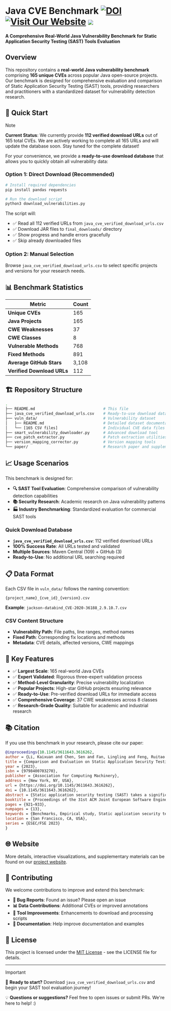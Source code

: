 # Java CVE Benchmark [![DOI](https://img.shields.io/badge/DOI-10.1145/3611643.3616262-blue.svg)](https://doi.org/10.1145/3611643.3616262) [![Visit Our Website](https://img.shields.io/badge/Website-Java_CVE_Bench-green)](https://sites.google.com/view/java-sast-study/home) [![](https://img.shields.io/badge/ESEC/FSE-2023-blue?style=flat-square)](https://2023.esec-fse.org/)

**A Comprehensive Real-World Java Vulnerability Benchmark for Static Application Security Testing (SAST) Tools Evaluation**

## Overview

This repository contains a **real-world Java vulnerability benchmark** comprising **165 unique CVEs** across popular Java open-source projects. Our benchmark is designed for comprehensive evaluation and comparison of Static Application Security Testing (SAST) tools, providing researchers and practitioners with a standardized dataset for vulnerability detection research.

## 🚀 Quick Start

> [!NOTE]
> **Current Status**: We currently provide **112 verified download URLs** out of 165 total CVEs. We are actively working to complete all 165 URLs and will update the database soon. Stay tuned for the complete dataset!

For your convenience, we provide a **ready-to-use download database** that allows you to quickly obtain all vulnerability data:

### Option 1: Direct Download (Recommended)
```bash
# Install required dependencies
pip install pandas requests

# Run the download script
python3 download_vulnerabilities.py
```

The script will:
- ✅ Read all 112 verified URLs from `java_cve_verified_download_urls.csv`
- ✅ Download JAR files to `final_downloads/` directory
- ✅ Show progress and handle errors gracefully
- ✅ Skip already downloaded files

### Option 2: Manual Selection
Browse `java_cve_verified_download_urls.csv` to select specific projects and versions for your research needs.


## 📊 Benchmark Statistics

| Metric | Count |
|--------|-------|
| **Unique CVEs** | 165 |
| **Java Projects** | 165 |
| **CWE Weaknesses** | 37 |
| **CWE Classes** | 8 |
| **Vulnerable Methods** | 768 |
| **Fixed Methods** | 891 |
| **Average GitHub Stars** | 3,108 |
| **Verified Download URLs** | 112 |

## 🏗️ Repository Structure

```bash
.
├── README.md                              # This file
├── java_cve_verified_download_urls.csv    # Ready-to-use download database
├── vuln_data/                             # Vulnerability dataset
│   ├── README.md                          # Detailed dataset documentation
│   └── [165 CSV files]                    # Individual CVE data files
├── smart_vulnerability_downloader.py      # Advanced download tool
├── cve_patch_extractor.py                 # Patch extraction utilities
├── version_mapping_corrector.py           # Version mapping tools
└── paper/                                 # Research paper and supplementary materials
```

## 📈 Usage Scenarios

This benchmark is designed for:

- **🔍 SAST Tool Evaluation**: Comprehensive comparison of vulnerability detection capabilities
- **📚 Security Research**: Academic research on Java vulnerability patterns
- **🏭 Industry Benchmarking**: Standardized evaluation for commercial SAST tools

### Quick Download Database
- **`java_cve_verified_download_urls.csv`**: 112 verified download URLs
- **100% Success Rate**: All URLs tested and validated
- **Multiple Sources**: Maven Central (109) + GitHub (3)
- **Ready-to-Use**: No additional URL searching required

## 📋 Data Format

Each CSV file in `vuln_data/` follows the naming convention:
```
{project_name}_{cve_id}_{version}.csv
```

**Example**: `jackson-databind_CVE-2020-36188_2.9.10.7.csv`

### CSV Content Structure
- **Vulnerability Path**: File paths, line ranges, method names
- **Fixed Path**: Corresponding fix locations and methods
- **Metadata**: CVE details, affected versions, CWE mappings

## 🎯 Key Features

- ✅ **Largest Scale**: 165 real-world Java CVEs
- ✅ **Expert Validated**: Rigorous three-expert validation process
- ✅ **Method-Level Granularity**: Precise vulnerability localization
- ✅ **Popular Projects**: High-star GitHub projects ensuring relevance
- ✅ **Ready-to-Use**: Pre-verified download URLs for immediate access
- ✅ **Comprehensive Coverage**: 37 CWE weaknesses across 8 classes
- ✅ **Research-Grade Quality**: Suitable for academic and industrial research

## 📚 Citation

If you use this benchmark in your research, please cite our paper:

```bibtex
@inproceedings{10.1145/3611643.3616262,
author = {Li, Kaixuan and Chen, Sen and Fan, Lingling and Feng, Ruitao and Liu, Han and Liu, Chengwei and Liu, Yang and Chen, Yixiang},
title = {Comparison and Evaluation on Static Application Security Testing (SAST) Tools for Java},
year = {2023},
isbn = {9798400703270},
publisher = {Association for Computing Machinery},
address = {New York, NY, USA},
url = {https://doi.org/10.1145/3611643.3616262},
doi = {10.1145/3611643.3616262},
abstract = {Static application security testing (SAST) takes a significant role in the software development life cycle (SDLC). However, it is challenging to comprehensively evaluate the effectiveness of SAST tools to determine which is the better one for detecting vulnerabilities. In this paper, based on well-defined criteria, we first selected seven free or open-source SAST tools from 161 existing tools for further evaluation. Owing to the synthetic and newly-constructed real-world benchmarks, we evaluated and compared these SAST tools from different and comprehensive perspectives such as effectiveness, consistency, and performance. While SAST tools perform well on synthetic benchmarks, our results indicate that only 12.7\% of real-world vulnerabilities can be detected by the selected tools. Even combining the detection capability of all tools, most vulnerabilities (70.9\%) remain undetected, especially those beyond resource control and insufficiently neutralized input/output vulnerabilities. The fact is that although they have already built the corresponding detecting rules and integrated them into their capabilities, the detection result still did not meet the expectations. All useful findings unveiled in our comprehensive study indeed help to provide guidance on tool development, improvement, evaluation, and selection for developers, researchers, and potential users.},
booktitle = {Proceedings of the 31st ACM Joint European Software Engineering Conference and Symposium on the Foundations of Software Engineering},
pages = {921–933},
numpages = {13},
keywords = {Benchmarks, Empirical study, Static application security testing},
location = {San Francisco, CA, USA},
series = {ESEC/FSE 2023}
}
```

## 🌐 Website

More details, interactive visualizations, and supplementary materials can be found on our [project website](https://sites.google.com/view/java-sast-study/home).

## 🤝 Contributing

We welcome contributions to improve and extend this benchmark:

- **🐛 Bug Reports**: Found an issue? Please open an issue
- **📊 Data Contributions**: Additional CVEs or improved annotations
- **🔧 Tool Improvements**: Enhancements to download and processing scripts
- **📖 Documentation**: Help improve documentation and examples

## 📄 License

This project is licensed under the [MIT License](LICENSE) - see the LICENSE file for details.

---

> [!IMPORTANT]
>
> 🚀 **Ready to start?** Download `java_cve_verified_download_urls.csv` and begin your SAST tool evaluation journey!
>
> 💡 **Questions or suggestions?** Feel free to open issues or submit PRs. We're here to help! :)